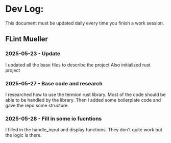 # Dev Log:

This document must be updated daily every time you finish a work session.

## FLint Mueller

### 2025-05-23 - Update
I updated all the base files to describe the project
Also initialized rust project

### 2025-05-27 - Base code and research
I researched how to use the termion rust library.
Most of the code should be able to be handled by the library.
Then I added some boilerplate code and gave the repo some structure.

### 2025-05-28 - Fill in some io fucntions
I filled in the handle_input and display functions.
They don't quite work but the logic is there.
